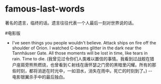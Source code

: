 # famous-last-words
著名的遗言，临终的话。遗言往往代表一个人最后一刻对世界说的话。


#电影版
- I've seen things you people wouldn't believe. Attack ships on fire off the shoulder of Orion. I watched C-beams glitter in the dark near the Tannhäuser Gate. All those moments will be lost in time, like tears in rain. Time to die.
(我曾见过令你们人类难以置信的事情。我看到过战舰在猎户座肩旁熊熊燃烧，也曾看到Ｃ射线在唐怀瑟之门旁的黑暗里闪耀。所有的那些时刻，都将消逝在时光中，一如泪水，消失在雨中。死亡的时刻到了。)  -- 电影银翼杀手中的最后独白。
